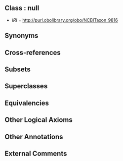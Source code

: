 
## Class : null

 * *IRI* = http://purl.obolibrary.org/obo/NCBITaxon_9816

## Synonyms


## Cross-references


## Subsets


## Superclasses


## Equivalencies


## Other Logical Axioms


## Other Annotations


## External Comments

